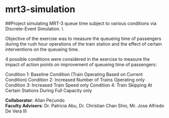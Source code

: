 # mrt3-simulation
##Project simulating MRT-3 queue time subject to various conditions via Discrete-Event Simulation. \

Objective of the exercise was to measure the queueing time of passengers  during the rush hour operations of the train station and the effect of certain interventions on the queueing time.

4 possible conditions were considered in the exercise to measure the impact of action points on improvement of queueing time of passengers:

Condition 1: Baseline Condition (Train Operating Based on Current Condition)
Condition 2: Increased Number of Trains Operating only
Condition 3: Increased Train Speed only
Condition 4: Train Skipping At Certain Stations During Full Capacity only


**Collaborator**: Allan Pecundo\
**Faculty Advisers**: Dr. Patricia Abu, Dr. Christian Chan Shio, Mr. Jose Alfredo De Vera III
